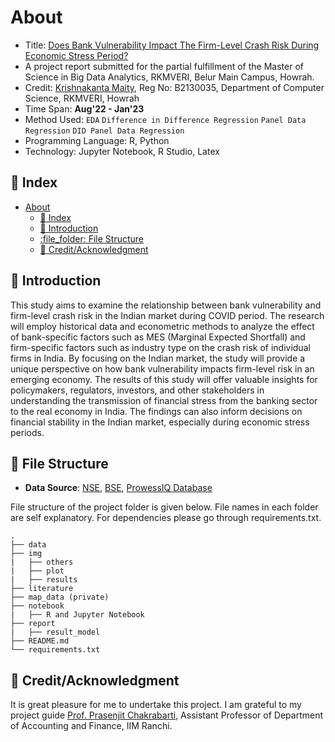 # About
- Title: [Does Bank Vulnerability Impact The Firm-Level Crash Risk During Economic Stress Period?](https://github.com/iamkkmcmd/SummerProject)
- A project report submitted for the partial fulfillment of the Master of Science in Big Data Analytics, RKMVERI, Belur Main Campus, Howrah.
- Credit: [Krishnakanta Maity](https://github.com/iamkkmcmd), Reg No: B2130035, Department of Computer Science, RKMVERI, Howrah 
- Time Span: **Aug'22 - Jan'23**
- Method Used:  `EDA` `Difference in Difference Regression` `Panel Data Regression` `DID Panel Data Regression`
- Programming Language: R, Python
- Technology: Jupyter Notebook, R Studio, Latex


## :ledger: Index

- [About](#about)
  - [:ledger: Index](#ledger-index)
  - [:beginner: Introduction](#beginner-introduction)
  - [:file\_folder: File Structure](#file_folder-file-structure)
  - [:star2: Credit/Acknowledgment](#star2-creditacknowledgment)

##  :beginner: Introduction
This study aims to examine the relationship between bank vulnerability and firm-level crash risk in the Indian market during COVID period. The research will employ historical data and econometric methods to analyze the effect of bank-specific factors such as MES (Marginal Expected Shortfall) and firm-specific factors such as industry type on the crash risk of individual firms in India. By focusing on the Indian market, the study will provide a unique perspective on how bank vulnerability impacts firm-level risk in an emerging economy. The results of this study will offer valuable insights for policymakers, regulators, investors, and other stakeholders in understanding the transmission of financial stress from the banking sector to the real economy in India. The findings can also inform decisions on financial stability in the Indian market, especially during economic stress periods.


##  :file_folder: File Structure
- **Data Source**: [NSE](https://www.nseindia.com/), [BSE](https://www.bseindia.com/?), [ProwessIQ Database](https://prowessiq.cmie.com/) 

File structure of the project folder is given below. File names in each folder are self explanatory. For dependencies please go through requirements.txt.

```
.
├── data
├── img
|   ├── others
|   ├── plot
|   ├── results
├── literature
├── map_data (private)
├── notebook
|   ├── R and Jupyter Notebook
├── report
|   ├── result_model
├── README.md
└── requirements.txt
```

## :star2: Credit/Acknowledgment
It is great pleasure for me to undertake this project. I am grateful to my project guide [Prof. Prasenjit Chakrabarti](https://www.linkedin.com/in/prasenjit-chakrabarti-767bb711/), Assistant Professor of Department of Accounting and Finance, IIM Ranchi.
